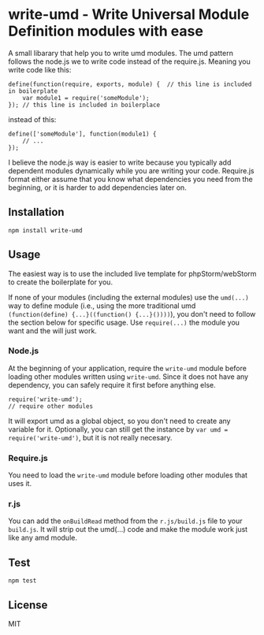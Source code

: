 # write-umd - Write Universal Module Definition modules with ease

A small libarary that help you to write umd modules. The umd pattern follows the node.js we to write code instead of the require.js. Meaning you write code like this:

	define(function(require, exports, module) {  // this line is included in boilerplate
		var module1 = require('someModule');
	});	// this line is included in boilerplace
	
instead of this:

	define(['someModule'], function(module1) {
		// ...
	});

I believe the node.js way is easier to write because you typically add dependent modules dynamically while you are writing your code. Require.js format either assume that you know what dependencies you need from the beginning, or it is harder to add dependencies later on.

## Installation

	npm install write-umd

## Usage

The easiest way is to use the included live template for phpStorm/webStorm to create the boilerplate for you.

If none of your modules (including the external modules) use the `umd(...)` way to define module (i.e., using the more traditional umd `(function(define) {...}((function() {...}())))`), you don't need to follow the section below for specific usage. Use `require(...)` the module you want and the will just work.

### Node.js
At the beginning of your application, require the `write-umd` module before loading other modules written using `write-umd`. Since it does not have any dependency, you can safely require it first before anything else.

	require('write-umd');
	// require other modules
	
It will export umd as a global object, so you don't need to create any variable for it. Optionally, you can still get the instance by `var umd = require('write-umd')`, but it is not really necesary.

### Require.js
You need to load the `write-umd` module before loading other modules that uses it.

### r.js
You can add the `onBuildRead` method from the `r.js/build.js` file to your `build.js`. It will strip out the umd(...) code and make the module work just like any amd module. 

## Test

	npm test

## License
MIT
